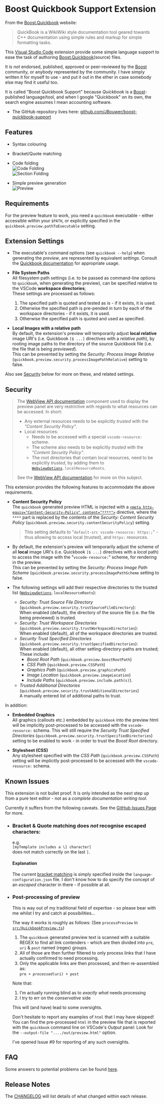 # Boost Quickbook Support Extension

From the [Boost.Quickbook](http://www.boost.org/doc/html/quickbook.html) website:
> QuickBook is a WikiWiki style documentation tool geared towards C++ documentation using simple rules and markup for simple formatting tasks. 

This [Visual Studio Code](https://code.visualstudio.com/) extension provide some simple language support to ease the task of authoring [Boost.Quickbook](http://www.boost.org/doc/html/quickbook.html)(source) files.

It is *not* endorsed, published, approved or peer-reviewed by the [Boost](https://boost.org) community,
or anybody represented by the community. I have simply written it for myself to use - and put it out in the ether in case somebody else may find it useful too.

It is called "Boost Quickbook Support" because *Quickbook* is a [Boost](https://boost.org)-published language/tool,
and when I google "Quickbook" on its own, the search engine assumes I mean accounting software.

- The GitHub repository lives here: [github.com/JBouwer/boost-quickbook-support](https://github.com/JBouwer/boost-quickbook-support)

## Features

- Syntax colouring
- Bracket/Quote matching
- Code folding  
![Code Folding](images/FoldCode.gif)  
![Section Folding](images/FoldSection.gif)

- Simple preview generation  
![Preview](images/Preview.gif)

## Requirements

For the preview feature to work, you need a `quickbook` executable - either accessible within your `$PATH`,
or explicitly specified in the `quickbook.preview.pathToExecutable` setting.

## Extension Settings

- The executable's command options (see `quickbook --help`) when generating the _preview_, 
  are represented by equivalent *settings*. 
  Consult the [Quickbook documentation](http://www.boost.org/doc/html/quickbook.html) for appropriate usage.

- __File System Paths__  
  All filesystem path settings (i.e. to be passed as command-line options to `quickbook`, when generating the preview),
  can be specified relative to the VSCode __workspace directories__;  
  These settings are processed as follows:  
  1. The specified path is quoted and tested as is - if it exists, it is used.
  1. Otherwise the specified path is pre-pended in turn by each of the workspace directories - if it exists, it is used.
  1. Otherwise the specified path is quoted and used as specified.

- __Local Images with a relative path__  
  By default, the extension's preview will temporarily adjust __local relative__ image URI's 
  (i.e. Quickbook `[$ ...]` directives with a _relative path_),
  by rooting image paths to the directory of the source Quickbook file (i.e. the file that is being _previewed_).  
  This can be prevented by setting the _Security: Process Image Relative_ 
  (`quickbook.preview.security.processImagePathRelative`) setting to false.

Also see [Security](#Security) below for more on these, and related settings.

## Security
>   The [WebView API documentation](https://code.visualstudio.com/api/extension-guides/webview) component
>   used to display the preview panel are very restrictive with regards to what resources can be accessed.
>   In short:
>   - Any external resources needs to be explicitly _trusted_ with the _"Content Security Policy"_.
>   - Local resources:
>       - Needs to be accessed with a special `vscode-resource:` scheme.
>       - The scheme also needs to be explicitly _trusted_ with the _"Content Security Policy"_.
>       - The root directories that contain local resources, need to be explicitly _trusted_, by adding them to 
>         [`WebviewOptions`](https://code.visualstudio.com/api/references/vscode-api#WebviewOptions)`.localResourceRoots`.
>   
>   See the  [WebView API documentation](https://code.visualstudio.com/api/extension-guides/webview#loading-local-content) 
>   for more on this subject.

This extension provides the following features to accommodate the above requirements.
- __Content Security Policy__  
  The `quickbook` generated preview HTML is injected with a
  [`<meta http-equiv="Content-Security-Policy" content="****">`](https://developers.google.com/web/fundamentals/security/csp/) directive, where the `****` part is replaced by the contents of the _Security: Content Security Policy_ (`quickbook.preview.security.contentSecurityPolicy`) setting.  
  > This setting defaults to "`default-src vscode-resource: https:;`" - thus allowing to access local (trusted),
    and `https:` resources.

- By default, the extension's preview will temporarily adjust the scheme of all __local__ image URI's 
  (i.e. Quickbook `[$ ...]` directives with a _local_ path) 
  to access the image with the "`vscode-resource:`" scheme, for rendering in the preview.  
  This can be prevented by setting the _Security: Process Image Path Scheme_ 
  (`quickbook.preview.security.processImagePathScheme` setting to false.

- The following settings will add their respective directories to the trusted list ([`WebviewOptions`](https://code.visualstudio.com/api/references/vscode-api#WebviewOptions)`.localResourceRoots`):
    - _Security: Trust Source File Directory_ (`quickbook.preview.security.trustSourceFileDirectory`):  
      When enabled (default), the directory of the source file (i.e. the file being previewed) is trusted.
    - _Security: Trust Workspace Directories_ (`quickbook.preview.security.trustWorkspaceDirectories`):  
      When enabled (default), all of the workspace directories are trusted.
    - _Security Trust Specified Directories_ (`quickbook.preview.security.trustSpecifiedDirectories`):  
      When enabled (default), all other setting-directory-paths are trusted;  
      These include:
      - _Boost Root Path_ (`quickbook.preview.boostRootPath`)
      - _CSS Path_ (`quickbook.preview.CSSPath`)
      - _Graphics Path_ (`quickbook.preview.graphicsPath`)
      - _Image Location_ (`quickbook.preview.imageLocation`)
      - _Include Paths_ (`quickbook.preview.include.path(s)`).
    - _Trusted Additional Directories_ (`quickbook.preview.security.trustAdditionalDirectories`)  
      A manually entered list of additional paths to trust.

In addition:

- __Embedded Graphics__  
  All graphics (callouts etc.) embedded by `quickbook` into the preview html will be implicitly post-processed
  to be accessed with the `vscode-resource:` schema.
  This will still require the _Security Trust Specified Directories_
  (`quickbook.preview.security.trustSpecifiedDirectories`) setting to be enabled to work - in order to trust
  the _Boost Root_ directory.

- __Stylesheet (CSS)__  
  Any stylesheet specified with the _CSS Path_ (`quickbook.preview.CSSPath`) setting will be implicitly post-processed to be accessed with the `vscode-resource:` schema.

## Known Issues

This extension is not bullet proof. It is only intended as the next step up from a pure text editor - not as a *complete documentation writing tool*.

Currently it suffers from the following caveats.
See the [GitHub Issues Page](https://github.com/JBouwer/boost-quickbook-support/issues) for more.

- ### Bracket & Quote matching does *not* recognise escaped characters:
    e.g.  
    ```[myTemplate includes a \] character]```  
    does not match correctly on the last `]`.  
    #### Explanation
    The current 
    [bracket matching](https://code.visualstudio.com/api/language-extensions/language-configuration-guide#brackets-definition)
    is simply specified inside the `language-configuration.json` file.
    I don't know how to do specify the concept of an *escaped* character in there - if possible at all.  

- ### Post-processing of preview
    This is way out of my traditional field of expertise - 
    so please bear with me whilst I try and catch al possibilities...
    
    The way it works is roughly as follows: 
    (See `processPreview` in [`src/QuickbookPreview.ts`](https://github.com/JBouwer/boost-quickbook-support/blob/master/src/QuickbookPreview.ts))
    1. The `quickbook` generated preview text is scanned with a suitable REGEX to find all link contenders - 
        which are then divided into `pre`, `uri` & `post` named (regex) groups.
    1. All of those are then further filtered to only process links that I have actually confirmed to need processing. 
    1. Only the applicable links are then processed, and then re-assembled as:  
        `pre + `_`processed`_`(uri) + post`

    Note that:
    1. I'm actually running blind as to _exactly what_ needs processing
    1. I try to err on the _conservative_ side
    
    This will (and have) lead to some oversights.
    
    Don't hesitate to report any examples of `html` that I may have skipped!  
    You can find the pre-processed `html` in the preview file that is reported with the `quickbook` 
    command line on VSCode's _Output_ panel: Look for the `--output-file "..../out/preview.html"` option.
    
    I've opened Issue #9 for reporting of any such oversights.

## FAQ
Some answers to potential problems can be found [here](FAQ.md).

## Release Notes

The [CHANGELOG](CHANGELOG.md) will list details of what changed within each release.

